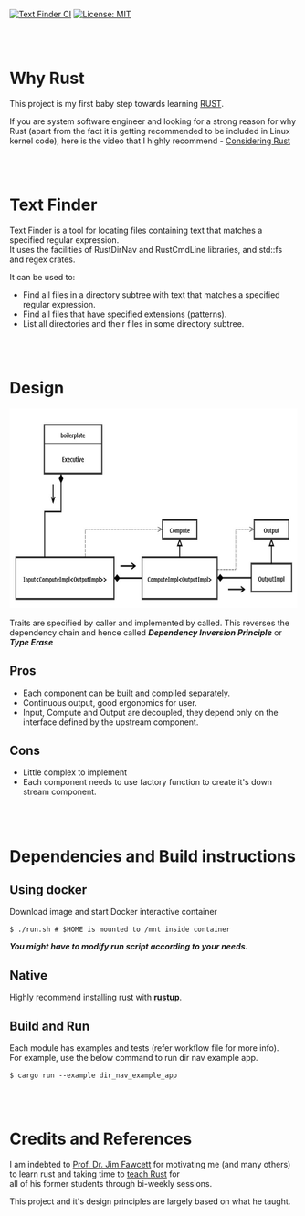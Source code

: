 <br/><br/>

[![Text Finder CI](https://github.com/ragu-manjegowda/text-finder/workflows/Text%20Finder%20CI/badge.svg)](https://github.com/ragu-manjegowda/text-finder/actions)
[![License: MIT](https://img.shields.io/badge/License-MIT-green.svg)](https://opensource.org/licenses/MIT)

<br/><br/>

# Why Rust

This project is my first baby step towards learning [RUST](https://www.rust-lang.org/).

If you are system software engineer and looking for a strong reason 
for why Rust (apart from the fact it is getting recommended to be 
included in Linux kernel code), here is the video that I highly 
recommend - [Considering Rust](https://www.youtube.com/watch?v=DnT-LUQgc7s)

<br/><br/>

# Text Finder

Text Finder is a tool for locating files containing text that matches a specified regular expression.  
It uses the facilities of RustDirNav and RustCmdLine libraries, and
std::fs and regex crates.

It can be used to:
 * Find all files in a directory subtree with text that matches a
    specified regular expression.
 * Find all files that have specified extensions (patterns).
 * List all directories and their files in some directory subtree.

<br/><br/>

# Design

<img src="man/figures/design.jpeg" width="900" height="350" />

Traits are specified by caller and implemented by called. This reverses 
the dependency chain and hence called ***Dependency Inversion 
Principle*** or ***Type Erase***

## Pros
 * Each component can be built and compiled separately.
 * Continuous output, good ergonomics for user.
 * Input, Compute and Output are decoupled, they depend only on the 
   interface defined by the upstream component.

## Cons
 * Little complex to implement
 * Each component needs to use factory function to create it's down 
   stream component.

<br/><br/>

# Dependencies and Build instructions

## Using docker

Download image and start Docker interactive container

    $ ./run.sh # $HOME is mounted to /mnt inside container

***You might have to modify run script according to your needs.***

## Native
Highly recommend installing rust with [**rustup**](https://www.rust-lang.org/tools/install).

## Build and Run

Each module has examples and tests (refer workflow file for more info).  
For example, use the below command to run dir nav example app.

    $ cargo run --example dir_nav_example_app

<br/><br/>

# Credits and References

I am indebted to [Prof. Dr. Jim Fawcett](https://jimfawcett.github.io/) for 
motivating me (and many others) to learn rust and taking time to [teach Rust](https://www.youtube.com/playlist?list=PLRqLz6z12zQp3eNC6cOtMa1zlhBimMHkD) for  
all of his former students through bi-weekly sessions.

This project and it's design principles are largely based on what he taught.
